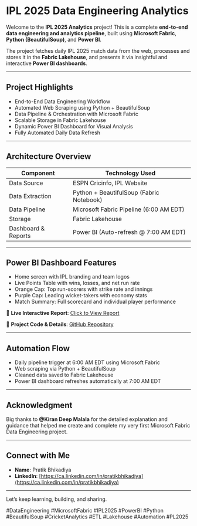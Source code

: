 # IPL 2025 Data Engineering Analytics

Welcome to the **IPL 2025 Analytics** project! This is a complete **end-to-end data engineering and analytics pipeline**, built using **Microsoft Fabric**, **Python (BeautifulSoup)**, and **Power BI**.

The project fetches daily IPL 2025 match data from the web, processes and stores it in the **Fabric Lakehouse**, and presents it via insightful and interactive **Power BI dashboards**.

---

## Project Highlights

- End-to-End Data Engineering Workflow
- Automated Web Scraping using Python + BeautifulSoup
- Data Pipeline & Orchestration with Microsoft Fabric
- Scalable Storage in Fabric Lakehouse
- Dynamic Power BI Dashboard for Visual Analysis
- Fully Automated Daily Data Refresh

---

## Architecture Overview

| Component              | Technology Used                         |
|------------------------|------------------------------------------|
| Data Source            | ESPN Cricinfo, IPL Website               |
| Data Extraction        | Python + BeautifulSoup (Fabric Notebook) |
| Data Pipeline          | Microsoft Fabric Pipeline (6:00 AM EDT) |
| Storage                | Fabric Lakehouse                         |
| Dashboard & Reports    | Power BI (Auto-refresh @ 7:00 AM EDT)    |

---

## Power BI Dashboard Features

- Home screen with IPL branding and team logos
- Live Points Table with wins, losses, and net run rate
- Orange Cap: Top run-scorers with strike rate and innings
- Purple Cap: Leading wicket-takers with economy stats
- Match Summary: Full scorecard and individual player performance

🔗 **Live Interactive Report**: [Click to View Report](https://lnkd.in/g3tZMcs8)

🔗 **Project Code & Details**: [GitHub Repository](https://lnkd.in/ghE_k6xy](https://lnkd.in/eb6sqtnJ))

---

## Automation Flow

- Daily pipeline trigger at 6:00 AM EDT using Microsoft Fabric
- Web scraping via Python + BeautifulSoup
- Cleaned data saved to Fabric Lakehouse
- Power BI dashboard refreshes automatically at 7:00 AM EDT

---

## Acknowledgment

Big thanks to **@Kiran Deep Malala** for the detailed explanation and guidance that helped me create and complete my very first Microsoft Fabric Data Engineering project.

---

## Connect with Me

- **Name**: Pratik Bhikadiya  
- **LinkedIn**: [https://ca.linkedin.com/in/pratikbhikadiya](https://ca.linkedin.com/in/pratikbhikadiya)

---

Let’s keep learning, building, and sharing.

#DataEngineering #MicrosoftFabric #IPL2025 #PowerBI #Python #BeautifulSoup #CricketAnalytics #ETL #Lakehouse #Automation #PL2025
